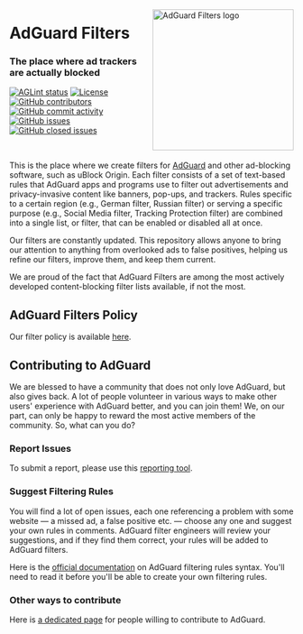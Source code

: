 &nbsp;

<img align="right" width="250" alt="AdGuard Filters logo" src="https://cdn.adtidy.org/website/github.com/AdguardFilters/viking.svg" />

# AdGuard Filters
### The place where ad trackers are actually blocked

[![AGLint status](https://github.com/AdguardTeam/AdguardFilters/actions/workflows/aglint.yml/badge.svg?branch=master)](https://github.com/AdguardTeam/AdguardFilters/actions/workflows/aglint.yml)
[![License](https://img.shields.io/github/license/AdguardTeam/AdguardFilters)](https://github.com/AdguardTeam/AdguardFilters/blob/master/LICENSE)
[![GitHub contributors](https://img.shields.io/github/contributors/AdguardTeam/AdguardFilters)](https://github.com/AdguardTeam/AdguardFilters/graphs/contributors)
[![GitHub commit activity](https://img.shields.io/github/commit-activity/m/AdguardTeam/AdguardFilters)](https://github.com/AdguardTeam/AdguardFilters/graphs/commit-activity)
[![GitHub issues](https://img.shields.io/github/issues/AdguardTeam/AdguardFilters)](https://github.com/AdguardTeam/AdguardFilters/issues)
[![GitHub closed issues](https://img.shields.io/github/issues-closed/AdguardTeam/AdguardFilters)](https://github.com/AdguardTeam/AdguardFilters/issues?q=is%3Aissue+is%3Aclosed)

&nbsp;

This is the place where we create filters for [AdGuard][adguard] and other
ad-blocking software, such as uBlock Origin. Each filter consists of a set of
text-based rules that AdGuard apps and programs use to filter out advertisements
and privacy-invasive content like banners, pop-ups, and trackers. Rules specific
to a certain region (e.g., German filter, Russian filter) or serving a specific
purpose (e.g., Social Media filter, Tracking Protection filter) are combined
into a single list, or filter, that can be enabled or disabled all at once.

Our filters are constantly updated. This repository allows anyone to bring our
attention to anything from overlooked ads to false positives, helping us refine
our filters, improve them, and keep them current.

We are proud of the fact that AdGuard Filters are among the most actively
developed content-blocking filter lists available, if not the most.

[adguard]: https://adguard.com/

## AdGuard Filters Policy

Our filter policy is available [here][policy].

[policy]: https://adguard.com/kb/general/ad-filtering/filter-policy/

## Contributing to AdGuard

We are blessed to have a community that does not only love AdGuard, but also
gives back. A lot of people volunteer in various ways to make other users'
experience with AdGuard better, and you can join them! We, on our part, can
only be happy to reward the most active members of the community.
So, what can you do?

### Report Issues

To submit a report, please use this [reporting tool][report].

[report]: https://agrd.io/report

### Suggest Filtering Rules

You will find a lot of open issues, each one referencing a problem with some
website — a missed ad, a false positive etc. — choose any one and suggest your
own rules in comments. AdGuard filter engineers will review your suggestions,
and if they find them correct, your rules will be added to AdGuard filters.

Here is the [official documentation][documentation] on AdGuard filtering rules
syntax. You'll need to read it before you'll be able to create your own
filtering rules.

[documentation]: https://adguard.com/kb/general/ad-filtering/create-own-filters/

### Other ways to contribute

Here is [a dedicated page][contribute] for people willing to contribute to
AdGuard.

[contribute]: https://adguard.com/contribute.html
